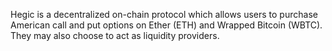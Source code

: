 Hegic is a decentralized on-chain protocol which allows users to purchase American call and put options on Ether (ETH) and Wrapped Bitcoin (WBTC). They may also choose to act as liquidity providers.